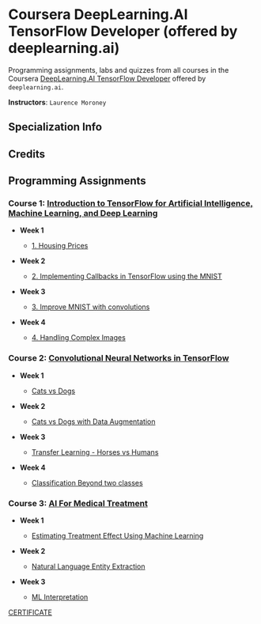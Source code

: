 # Coursera DeepLearning.AI TensorFlow Developer (offered by deeplearning.ai)

Programming assignments, labs and quizzes from all courses in the Coursera [DeepLearning.AI TensorFlow Developer](https://www.coursera.org/professional-certificates/tensorflow-in-practice) offered by `deeplearning.ai`.

**Instructors**: `Laurence Moroney`

## Specialization Info



## Credits


## Programming Assignments

### Course 1: [Introduction to TensorFlow for Artificial Intelligence, Machine Learning, and Deep Learning](https://www.coursera.org/learn/ai-for-medical-diagnosis)
  
  - **Week 1** 
      - [1. Housing Prices](https://github.com/dileepkanumuri/Deeplearning.ai--TensorFlow-Developer-Professional-Certificate/blob/main/1.%20Introduction%20to%20TensorFlow%20for%20Artificial%20Intelligence%2C%20Machine%20Learning%2C%20and%20Deep%20Learning%20specialization/1.%20Housing%20Prices.ipynb)
   
  - **Week 2**
      - [2. Implementing Callbacks in TensorFlow using the MNIST](https://github.com/dileepkanumuri/Deeplearning.ai--TensorFlow-Developer-Professional-Certificate/blob/main/1.%20Introduction%20to%20TensorFlow%20for%20Artificial%20Intelligence%2C%20Machine%20Learning%2C%20and%20Deep%20Learning%20specialization/2.%20Implementing%20Callbacks%20in%20TensorFlow%20using%20the%20MNIST.ipynb)
  - **Week 3**
      - [3. Improve MNIST with convolutions](https://github.com/dileepkanumuri/Deeplearning.ai--TensorFlow-Developer-Professional-Certificate/blob/main/1.%20Introduction%20to%20TensorFlow%20for%20Artificial%20Intelligence%2C%20Machine%20Learning%2C%20and%20Deep%20Learning%20specialization/3.%20Improve%20MNIST%20with%20convolutions.ipynb)
  - **Week 4**
      - [4. Handling Complex Images](https://github.com/dileepkanumuri/Deeplearning.ai--TensorFlow-Developer-Professional-Certificate/blob/main/1.%20Introduction%20to%20TensorFlow%20for%20Artificial%20Intelligence%2C%20Machine%20Learning%2C%20and%20Deep%20Learning%20specialization/4.%20Handling%20Complex%20Images.ipynb)

### Course 2: [Convolutional Neural Networks in TensorFlow](https://github.com/dileepkanumuri/Deeplearning.ai--TensorFlow-Developer-Professional-Certificate/tree/main/2.%20Convolutional%20Neural%20Networks%20in%20TensorFlow)
  
  - **Week 1**
      - [Cats vs Dogs](https://github.com/dileepkanumuri/Deeplearning.ai--TensorFlow-Developer-Professional-Certificate/blob/main/2.%20Convolutional%20Neural%20Networks%20in%20TensorFlow/1.%20Cats%20vs%20Dogs.ipynb)
   
  - **Week 2** 
      - [Cats vs Dogs with Data Augmentation](https://github.com/dileepkanumuri/Deeplearning.ai--TensorFlow-Developer-Professional-Certificate/blob/main/2.%20Convolutional%20Neural%20Networks%20in%20TensorFlow/2.%20Cats%20vs%20Dogs%20with%20Data%20Augmentation.ipynb)
   
  - **Week 3** 
      - [Transfer Learning - Horses vs Humans](https://github.com/dileepkanumuri/Deeplearning.ai--TensorFlow-Developer-Professional-Certificate/blob/main/2.%20Convolutional%20Neural%20Networks%20in%20TensorFlow/3.%20Transfer%20Learning%20-%20Horses%20vs%20Humans.ipynb)
  
  - **Week 4** 
      - [Classification Beyond two classes](https://github.com/dileepkanumuri/Deeplearning.ai--TensorFlow-Developer-Professional-Certificate/blob/main/2.%20Convolutional%20Neural%20Networks%20in%20TensorFlow/4.%20Classification%20Beyond%20two%20classes.ipynb)
 
### Course 3: [AI For Medical Treatment](https://www.coursera.org/learn/ai-for-medical-treatment)
  - **Week 1** 
      - [Estimating Treatment Effect Using Machine Learning](https://github.com/dileepkanumuri/AI-for-Medicine-/blob/main/3.%20AI%20For%20Medical%20Treatment/1.%20Estimating%20Treatment%20Effect%20Using%20Machine%20Learning.ipynb)
    
  - **Week 2** 
      - [Natural Language Entity Extraction](https://github.com/dileepkanumuri/AI-for-Medicine-/blob/main/3.%20AI%20For%20Medical%20Treatment/2.%20Natural%20Language%20Entity%20Extraction.ipynb)
  
  - **Week 3** 
      - [ML Interpretation](https://github.com/dileepkanumuri/AI-for-Medicine-/blob/main/3.%20AI%20For%20Medical%20Treatment/3.%20ML%20Interpretation.ipynb)


[CERTIFICATE](https://www.coursera.org/account/accomplishments/specialization/certificate/KS7XCLG6SU7H)
       
